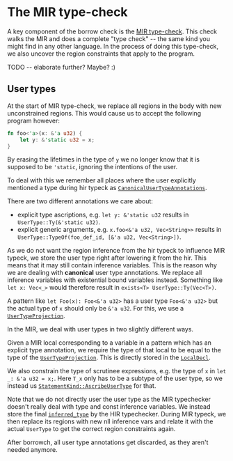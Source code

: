 # The MIR type-check

A key component of the borrow check is the
[MIR type-check](https://doc.rust-lang.org/nightly/nightly-rustc/rustc_borrowck/type_check/index.html).
This check walks the MIR and does a complete "type check" -- the same
kind you might find in any other language. In the process of doing
this type-check, we also uncover the region constraints that apply to
the program.

TODO -- elaborate further? Maybe? :)

## User types

At the start of MIR type-check, we replace all regions in the body with new unconstrained regions.
This would cause us to accept the following program however:
```rust
fn foo<'a>(x: &'a u32) {
    let y: &'static u32 = x;
}
```
By erasing the lifetimes in the type of `y` we no longer know that it is supposed to be `'static`,
ignoring the intentions of the user.

To deal with this we remember all places where the user explicitly mentioned a type during hir typeck as
[`CanonicalUserTypeAnnotations`][annot].

There are two different annotations we care about:
- explicit type ascriptions, e.g. `let y: &'static u32` results in `UserType::Ty(&'static u32)`.
- explicit generic arguments, e.g. `x.foo<&'a u32, Vec<String>>` results in `UserType::TypeOf(foo_def_id, [&'a u32, Vec<String>])`.

As we do not want the region inference from the hir typeck to influence MIR typeck, we store the user type right after lowering it from the hir. This means that it may still contain inference variables. This is the reason why we are dealing with **canonical** user type annotations. We replace all inference variables with existential bound variables instead. Something like `let x: Vec<_>` would therefore result in `exists<T> UserType::Ty(Vec<T>)`.

A pattern like `let Foo(x): Foo<&'a u32>` has a user type `Foo<&'a u32>` but the actual type of `x` should only be `&'a u32`. For this, we use a [`UserTypeProjection`][proj].

In the MIR, we deal with user types in two slightly different ways.

Given a MIR local corresponding to a variable in a pattern which has an explicit type annotation, we require the type of that local to be equal to the type of the [`UserTypeProjection`][proj]. This is directly stored in the [`LocalDecl`][decl].

We also constrain the type of scrutinee expressions, e.g. the type of `x` in `let _: &'a u32 = x;`. Here `T_x` only has to be a subtype of the user type, so we instead us [`StatementKind::AscribeUserType`][stmt] for that.

Note that we do not directly user the user type as the MIR typechecker doesn't really deal with type and const inference variables. We instead store the final [`inferred_type`][inf] by the HIR typechecker. During MIR typeck, we then replace its regions with new nll inference vars and relate it with the actual `UserType` to get the correct region constraints again.

After borrowch, all user type annotations get discarded, as they aren't needed anymore.



[annot]: https://doc.rust-lang.org/nightly/nightly-rustc/rustc_middle/ty/struct.CanonicalUserTypeAnnotation.html
[proj]: https://doc.rust-lang.org/nightly/nightly-rustc/rustc_middle/mir/struct.UserTypeProjection.html
[decl]: https://doc.rust-lang.org/nightly/nightly-rustc/rustc_middle/mir/struct.LocalDecl.html
[stmt]: https://doc.rust-lang.org/nightly/nightly-rustc/rustc_middle/mir/enum.StatementKind.html#variant.AscribeUserType
[inf]: https://doc.rust-lang.org/nightly/nightly-rustc/rustc_middle/ty/struct.CanonicalUserTypeAnnotation.html#structfield.inferred_ty